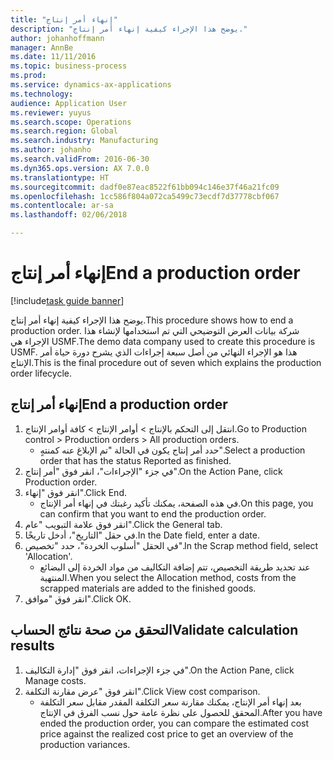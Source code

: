 ```yaml
---
title: "إنهاء أمر إنتاج"
description: "يوضح هذا الإجراء كيفية إنهاء أمر إنتاج."
author: johanhoffmann
manager: AnnBe
ms.date: 11/11/2016
ms.topic: business-process
ms.prod: 
ms.service: dynamics-ax-applications
ms.technology: 
audience: Application User
ms.reviewer: yuyus
ms.search.scope: Operations
ms.search.region: Global
ms.search.industry: Manufacturing
ms.author: johanho
ms.search.validFrom: 2016-06-30
ms.dyn365.ops.version: AX 7.0.0
ms.translationtype: HT
ms.sourcegitcommit: dadf0e87eac8522f61bb094c146e37f46a21fc09
ms.openlocfilehash: 1cc586f804a072ca5499c73ecdf7d37778cbf067
ms.contentlocale: ar-sa
ms.lasthandoff: 02/06/2018

---
```

# <a name="end-a-production-order"></a><span data-ttu-id="3c880-103">إنهاء أمر إنتاج</span><span class="sxs-lookup"><span data-stu-id="3c880-103">End a production order</span></span>

[!include[task guide banner](../../includes/task-guide-banner.md)]

<span data-ttu-id="3c880-104">يوضح هذا الإجراء كيفية إنهاء أمر إنتاج.</span><span class="sxs-lookup"><span data-stu-id="3c880-104">This procedure shows how to end a production order.</span></span> <span data-ttu-id="3c880-105">شركة بيانات العرض التوضيحي التي تم استخدامها لإنشاء هذا الإجراء هي USMF.</span><span class="sxs-lookup"><span data-stu-id="3c880-105">The demo data company used to create this procedure is USMF.</span></span> <span data-ttu-id="3c880-106">هذا هو الإجراء النهائي من أصل سبعة إجراءات الذي يشرح دورة حياة أمر الإنتاج.</span><span class="sxs-lookup"><span data-stu-id="3c880-106">This is the final procedure out of seven which explains the production order lifecycle.</span></span>


## <a name="end-a-production-order"></a><span data-ttu-id="3c880-107">إنهاء أمر إنتاج</span><span class="sxs-lookup"><span data-stu-id="3c880-107">End a production order</span></span>
1. <span data-ttu-id="3c880-108">انتقل إلى التحكم بالإنتاج‬ > أوامر الإنتاج > كافة أوامر الإنتاج.</span><span class="sxs-lookup"><span data-stu-id="3c880-108">Go to Production control > Production orders > All production orders.</span></span>
    * <span data-ttu-id="3c880-109">حدد أمر إنتاج يكون في الحالة "تم الإبلاغ عنه كمنتهٍ".</span><span class="sxs-lookup"><span data-stu-id="3c880-109">Select a production order that has the status Reported as finished.</span></span>  
2. <span data-ttu-id="3c880-110">في جزء "الإجراءات"، انقر فوق "أمر إنتاج".</span><span class="sxs-lookup"><span data-stu-id="3c880-110">On the Action Pane, click Production order.</span></span>
3. <span data-ttu-id="3c880-111">انقر فوق "إنهاء".</span><span class="sxs-lookup"><span data-stu-id="3c880-111">Click End.</span></span>
    * <span data-ttu-id="3c880-112">في هذه الصفحة، يمكنك تأكيد رغبتك في إنهاء أمر الإنتاج.</span><span class="sxs-lookup"><span data-stu-id="3c880-112">On this page, you can confirm that you want to end the production order.</span></span>  
4. <span data-ttu-id="3c880-113">انقر فوق علامة التبويب "عام".</span><span class="sxs-lookup"><span data-stu-id="3c880-113">Click the General tab.</span></span>
5. <span data-ttu-id="3c880-114">في حقل "التاريخ"، أدخل تاريخًا.</span><span class="sxs-lookup"><span data-stu-id="3c880-114">In the Date field, enter a date.</span></span>
6. <span data-ttu-id="3c880-115">في الحقل "أسلوب الخردة"، حدد "تخصيص".</span><span class="sxs-lookup"><span data-stu-id="3c880-115">In the Scrap method field, select 'Allocation'.</span></span>
    * <span data-ttu-id="3c880-116">عند تحديد طريقة التخصيص، تتم إضافة التكاليف من مواد الخردة إلى البضائع المنتهية.</span><span class="sxs-lookup"><span data-stu-id="3c880-116">When you select the Allocation method, costs from the scrapped materials are added to the finished goods.</span></span>  
7. <span data-ttu-id="3c880-117">انقر فوق "موافق".</span><span class="sxs-lookup"><span data-stu-id="3c880-117">Click OK.</span></span>

## <a name="validate-calculation-results"></a><span data-ttu-id="3c880-118">التحقق من صحة نتائج الحساب</span><span class="sxs-lookup"><span data-stu-id="3c880-118">Validate calculation results</span></span>
1. <span data-ttu-id="3c880-119">في جزء الإجراءات، انقر فوق "إدارة التكاليف‬".</span><span class="sxs-lookup"><span data-stu-id="3c880-119">On the Action Pane, click Manage costs.</span></span>
2. <span data-ttu-id="3c880-120">انقر فوق "عرض مقارنة التكلفة".</span><span class="sxs-lookup"><span data-stu-id="3c880-120">Click View cost comparison.</span></span>
    * <span data-ttu-id="3c880-121">بعد إنهاء أمر الإنتاج، يمكنك مقارنة سعر التكلفة المقدر مقابل سعر التكلفة المحقق للحصول على نظرة عامة حول نسب الفرق في الإنتاج.</span><span class="sxs-lookup"><span data-stu-id="3c880-121">After you have ended the production order, you can compare the estimated cost price against the realized cost price to get an overview of the production variances.</span></span>  

